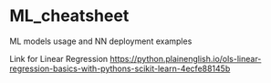 # ML_cheatsheet
ML models usage and NN deployment examples

Link for Linear Regression 
https://python.plainenglish.io/ols-linear-regression-basics-with-pythons-scikit-learn-4ecfe88145b 

